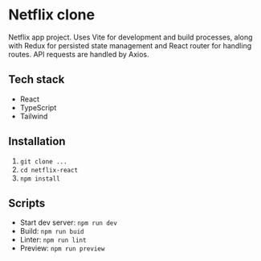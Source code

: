 # Netflix clone

Netflix app project. Uses Vite for development and build processes, along with Redux for persisted state management and React router for handling routes. API requests are handled by Axios.

## Tech stack

- React
- TypeScript
- Tailwind

## Installation

1. `git clone ...`
2. `cd netflix-react`
3. `npm install`

## Scripts

- Start dev server: `npm run dev`
- Build: `npm run buid`
- Linter: `npm run lint`
- Preview: `npm run preview`
